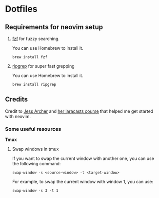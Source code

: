 # Dotfiles

## Requirements for neovim setup

1. [fzf](https://github.com/junegunn/fzf/tree/master#installation) for fuzzy searching.

   You can use Homebrew to install it.

   ```
   brew install fzf
   ```

2. [ripgrep](https://github.com/BurntSushi/ripgrep#installation) for super fast grepping

   You can use Homebrew to install it.

   ```
   brew install ripgrep
   ```

## Credits

Credit to [Jess Archer](https://github.com/jessarcher) and [her laracasts course](https://laracasts.com/series/neovim-as-a-php-ide) that helped me get started with neovim.

### Some useful resources

**Tmux**

1. Swap windows in tmux

   If you want to swap the current window with another one, you can use the following command:

   ```
   swap-window -s <source-window> -t <target-window>
   ```

   For example, to swap the current window with window 1, you can use:

   ```
   swap-window -s 3 -t 1
   ```
